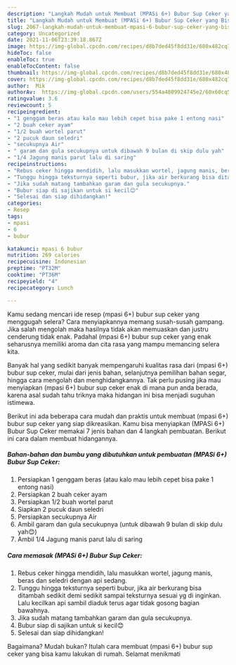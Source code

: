 ```yaml
---
description: "Langkah Mudah untuk Membuat (MPASi 6+) Bubur Sup Ceker yang Bisa Manjain Lidah"
title: "Langkah Mudah untuk Membuat (MPASi 6+) Bubur Sup Ceker yang Bisa Manjain Lidah"
slug: 2067-langkah-mudah-untuk-membuat-mpasi-6-bubur-sup-ceker-yang-bisa-manjain-lidah
category: Uncategorized
date: 2021-11-06T23:39:18.867Z
image: https://img-global.cpcdn.com/recipes/d8b7ded45f8dd31e/680x482cq70/mpasi-6-bubur-sup-ceker-foto-resep-utama.jpg
hideToc: false
enableToc: true
enableTocContent: false
thumbnail: https://img-global.cpcdn.com/recipes/d8b7ded45f8dd31e/680x482cq70/mpasi-6-bubur-sup-ceker-foto-resep-utama.jpg
cover: https://img-global.cpcdn.com/recipes/d8b7ded45f8dd31e/680x482cq70/mpasi-6-bubur-sup-ceker-foto-resep-utama.jpg
author:  Mik
authorAv:  https://img-global.cpcdn.com/users/554a4809924745e2/60x60cq50/avatar.jpg
ratingvalue: 3.6
reviewcount: 5
recipeingredient:
- "1 genggam beras atau kalo mau lebih cepet bisa pake 1 entong nasi"
- "2 buah ceker ayam"
- "1/2 buah wortel parut"
- "2 pucuk daun seledri"
- "secukupnya Air"
- " garam dan gula secukupnya untuk dibawah 9 bulan di skip dulu yah"
- "1/4 Jagung manis parut lalu di saring"
recipeinstructions:
- "Rebus ceker hingga mendidih, lalu masukkan wortel, jagung manis, beras dan seledri dengan api sedang."
- "Tunggu hingga teksturnya seperti bubur, jika air berkurang bisa ditambah sedikit demi sedikit sampai teksturnya sesuai yg di inginkan. Lalu kecilkan api sambil diaduk terus agar tidak gosong bagian bawahnya."
- "Jika sudah matang tambahkan garam dan gula secukupnya."
- "Bubur siap di sajikan untuk si kecil😊"
- "Selesai dan siap dihidangkan!"
categories:
- Resep
tags:
- mpasi
- 6
- bubur

katakunci: mpasi 6 bubur 
nutrition: 269 calories
recipecuisine: Indonesian
preptime: "PT32M"
cooktime: "PT36M"
recipeyield: "4"
recipecategory: Lunch

---
```



Kamu sedang mencari ide resep (mpasi 6+) bubur sup ceker yang menggugah selera? Cara menyiapkannya memang susah-susah gampang. Jika salah mengolah maka hasilnya tidak akan memuaskan dan justru cenderung tidak enak. Padahal (mpasi 6+) bubur sup ceker yang enak seharusnya memiliki aroma dan cita rasa yang mampu memancing selera kita.


Banyak hal yang sedikit banyak mempengaruhi kualitas rasa dari (mpasi 6+) bubur sup ceker, mulai dari jenis bahan, selanjutnya pemilihan bahan segar, hingga cara mengolah dan menghidangkannya. Tak perlu pusing jika mau menyiapkan (mpasi 6+) bubur sup ceker enak di mana pun anda berada, karena asal sudah tahu triknya maka hidangan ini bisa menjadi suguhan istimewa.




Berikut ini ada beberapa cara mudah dan praktis untuk membuat (mpasi 6+) bubur sup ceker yang siap dikreasikan. Kamu bisa menyiapkan (MPASi 6+) Bubur Sup Ceker memakai 7 jenis bahan dan 4 langkah pembuatan. Berikut ini cara dalam membuat hidangannya.

<!--inarticleads1-->

##### Bahan-bahan dan bumbu yang dibutuhkan untuk pembuatan (MPASi 6+) Bubur Sup Ceker:

1. Persiapkan 1 genggam beras (atau kalo mau lebih cepet bisa pake 1 entong nasi)
1. Persiapkan 2 buah ceker ayam
1. Persiapkan 1/2 buah wortel parut
1. Siapkan 2 pucuk daun seledri
1. Persiapkan secukupnya Air
1. Ambil  garam dan gula secukupnya (untuk dibawah 9 bulan di skip dulu yah😊)
1. Ambil 1/4 Jagung manis parut lalu di saring




<!--inarticleads2-->

##### Cara memasak (MPASi 6+) Bubur Sup Ceker:

1. Rebus ceker hingga mendidih, lalu masukkan wortel, jagung manis, beras dan seledri dengan api sedang.
1. Tunggu hingga teksturnya seperti bubur, jika air berkurang bisa ditambah sedikit demi sedikit sampai teksturnya sesuai yg di inginkan. Lalu kecilkan api sambil diaduk terus agar tidak gosong bagian bawahnya.
1. Jika sudah matang tambahkan garam dan gula secukupnya.
1. Bubur siap di sajikan untuk si kecil😊
1. Selesai dan siap dihidangkan!



Bagaimana? Mudah bukan? Itulah cara membuat (mpasi 6+) bubur sup ceker yang bisa kamu lakukan di rumah. Selamat menikmati
